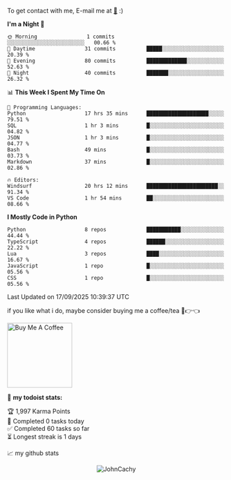 To get contact with me, E-mail me at [📧](mailto:johncachy@amiverse.uk) :)


<!--START_SECTION:waka-->
**I'm a Night 🦉** 

```text
🌞 Morning                1 commits           ░░░░░░░░░░░░░░░░░░░░░░░░░   00.66 % 
🌆 Daytime                31 commits          █████░░░░░░░░░░░░░░░░░░░░   20.39 % 
🌃 Evening                80 commits          █████████████░░░░░░░░░░░░   52.63 % 
🌙 Night                  40 commits          ███████░░░░░░░░░░░░░░░░░░   26.32 % 
```


📊 **This Week I Spent My Time On** 

```text
💬 Programming Languages: 
Python                   17 hrs 35 mins      ████████████████████░░░░░   79.51 % 
SQL                      1 hr 3 mins         █░░░░░░░░░░░░░░░░░░░░░░░░   04.82 % 
JSON                     1 hr 3 mins         █░░░░░░░░░░░░░░░░░░░░░░░░   04.77 % 
Bash                     49 mins             █░░░░░░░░░░░░░░░░░░░░░░░░   03.73 % 
Markdown                 37 mins             █░░░░░░░░░░░░░░░░░░░░░░░░   02.86 % 

🔥 Editors: 
Windsurf                 20 hrs 12 mins      ███████████████████████░░   91.34 % 
VS Code                  1 hr 54 mins        ██░░░░░░░░░░░░░░░░░░░░░░░   08.66 % 
```

**I Mostly Code in Python** 

```text
Python                   8 repos             ███████████░░░░░░░░░░░░░░   44.44 % 
TypeScript               4 repos             ██████░░░░░░░░░░░░░░░░░░░   22.22 % 
Lua                      3 repos             ████░░░░░░░░░░░░░░░░░░░░░   16.67 % 
JavaScript               1 repo              █░░░░░░░░░░░░░░░░░░░░░░░░   05.56 % 
CSS                      1 repo              █░░░░░░░░░░░░░░░░░░░░░░░░   05.56 % 
```




 Last Updated on 17/09/2025 10:39:37 UTC
<!--END_SECTION:waka-->

if you like what i do, maybe consider buying me a coffee/tea 🥺👉👈

<a href="https://buymeacoffee.com/johncachy" target="_blank"><img src="https://cdn.buymeacoffee.com/buttons/v2/default-red.png" alt="Buy Me A Coffee" width="150" ></a>

🚧 **my todoist stats:**

<!-- TODO-IST:START -->
🏆  1,997 Karma Points           
🌸  Completed 0 tasks today           
✅  Completed 60 tasks so far           
⏳  Longest streak is 1 days
<!-- TODO-IST:END -->

📈 my github stats

<p align="center"> <img src="https://github-readme-stats.vercel.app/api?username=chinshunyu&show_icons=true&theme=gotham" alt="JohnCachy" />




